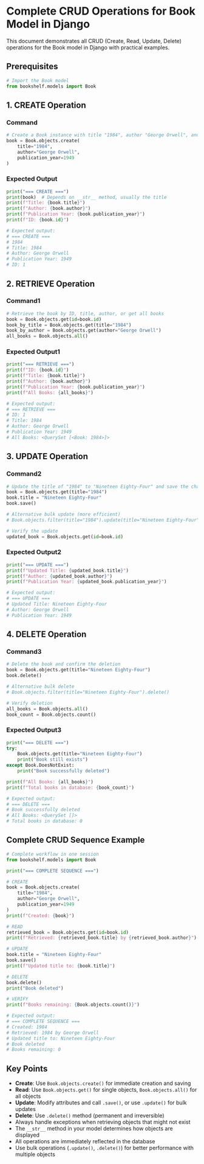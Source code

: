 # Complete CRUD Operations for Book Model in Django

This document demonstrates all CRUD (Create, Read, Update, Delete) operations for the Book model in Django with practical examples.

## Prerequisites

```python
# Import the Book model
from bookshelf.models import Book
```

## 1. CREATE Operation

### Command

```python
# Create a Book instance with title "1984", author "George Orwell", and publication year 1949
book = Book.objects.create(
    title="1984",
    author="George Orwell",
    publication_year=1949
)
```

### Expected Output

```python
print("=== CREATE ===")
print(book)  # Depends on __str__ method, usually the title
print(f"Title: {book.title}")
print(f"Author: {book.author}")
print(f"Publication Year: {book.publication_year}")
print(f"ID: {book.id}")

# Expected output:
# === CREATE ===
# 1984
# Title: 1984
# Author: George Orwell
# Publication Year: 1949
# ID: 1
```

## 2. RETRIEVE Operation

### Command1

```python
# Retrieve the book by ID, title, author, or get all books
book = Book.objects.get(id=book.id)
book_by_title = Book.objects.get(title="1984")
book_by_author = Book.objects.get(author="George Orwell")
all_books = Book.objects.all()
```

### Expected Output1

```python
print("=== RETRIEVE ===")
print(f"ID: {book.id}")
print(f"Title: {book.title}")
print(f"Author: {book.author}")
print(f"Publication Year: {book.publication_year}")
print(f"All Books: {all_books}")

# Expected output:
# === RETRIEVE ===
# ID: 1
# Title: 1984
# Author: George Orwell
# Publication Year: 1949
# All Books: <QuerySet [<Book: 1984>]>
```

## 3. UPDATE Operation

### Command2

```python
# Update the title of "1984" to "Nineteen Eighty-Four" and save the changes
book = Book.objects.get(title="1984")
book.title = "Nineteen Eighty-Four"
book.save()

# Alternative bulk update (more efficient)
# Book.objects.filter(title="1984").update(title="Nineteen Eighty-Four")

# Verify the update
updated_book = Book.objects.get(id=book.id)
```

### Expected Output2

```python
print("=== UPDATE ===")
print(f"Updated Title: {updated_book.title}")
print(f"Author: {updated_book.author}")
print(f"Publication Year: {updated_book.publication_year}")

# Expected output:
# === UPDATE ===
# Updated Title: Nineteen Eighty-Four
# Author: George Orwell
# Publication Year: 1949
```

## 4. DELETE Operation

### Command3

```python
# Delete the book and confirm the deletion
book = Book.objects.get(title="Nineteen Eighty-Four")
book.delete()

# Alternative bulk delete
# Book.objects.filter(title="Nineteen Eighty-Four").delete()

# Verify deletion
all_books = Book.objects.all()
book_count = Book.objects.count()
```

### Expected Output3

```python
print("=== DELETE ===")
try:
    Book.objects.get(title="Nineteen Eighty-Four")
    print("Book still exists")
except Book.DoesNotExist:
    print("Book successfully deleted")

print(f"All Books: {all_books}")
print(f"Total books in database: {book_count}")

# Expected output:
# === DELETE ===
# Book successfully deleted
# All Books: <QuerySet []>
# Total books in database: 0
```

## Complete CRUD Sequence Example

```python
# Complete workflow in one session
from bookshelf.models import Book

print("=== COMPLETE SEQUENCE ===")

# CREATE
book = Book.objects.create(
    title="1984",
    author="George Orwell",
    publication_year=1949
)
print(f"Created: {book}")

# READ
retrieved_book = Book.objects.get(id=book.id)
print(f"Retrieved: {retrieved_book.title} by {retrieved_book.author}")

# UPDATE
book.title = "Nineteen Eighty-Four"
book.save()
print(f"Updated title to: {book.title}")

# DELETE
book.delete()
print("Book deleted")

# VERIFY
print(f"Books remaining: {Book.objects.count()}")

# Expected output:
# === COMPLETE SEQUENCE ===
# Created: 1984
# Retrieved: 1984 by George Orwell
# Updated title to: Nineteen Eighty-Four
# Book deleted
# Books remaining: 0
```

## Key Points

- **Create**: Use `Book.objects.create()` for immediate creation and saving
- **Read**: Use `Book.objects.get()` for single objects, `Book.objects.all()` for all objects
- **Update**: Modify attributes and call `.save()`, or use `.update()` for bulk updates
- **Delete**: Use `.delete()` method (permanent and irreversible)
- Always handle exceptions when retrieving objects that might not exist
- The `__str__` method in your model determines how objects are displayed
- All operations are immediately reflected in the database
- Use bulk operations (`.update()`, `.delete()`) for better performance with multiple objects

